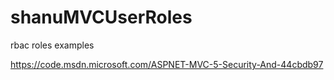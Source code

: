 # shanuMVCUserRoles
rbac roles examples 

https://code.msdn.microsoft.com/ASPNET-MVC-5-Security-And-44cbdb97


